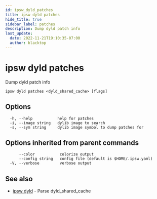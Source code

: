 ```yaml
---
id: ipsw_dyld_patches
title: ipsw dyld patches
hide_title: true
sidebar_label: patches
description: Dump dyld patch info
last_update:
  date: 2022-11-21T19:10:35-07:00
  author: blacktop
---
```

# ipsw dyld patches

Dump dyld patch info

```
ipsw dyld patches <dyld_shared_cache> [flags]
```

## Options

```
  -h, --help           help for patches
  -i, --image string   dylib image to search
  -s, --sym string     dylib image symbol to dump patches for
```

## Options inherited from parent commands

```
      --color           colorize output
      --config string   config file (default is $HOME/.ipsw.yaml)
  -V, --verbose         verbose output
```

## See also

* [ipsw dyld](/docs/cli/dyld/ipsw_dyld)	 - Parse dyld_shared_cache

